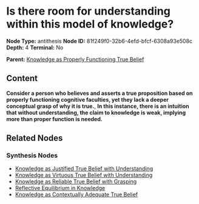 # Is there room for understanding within this model of knowledge?

**Node Type:** antithesis
**Node ID:** 81f249f0-32b6-4efd-bfcf-6308a93e508c
**Depth:** 4
**Terminal:** No

**Parent:** [Knowledge as Properly Functioning True Belief](knowledge-as-properly-functioning-true-belief-synthesis-b2994fbe-0acb-478e-bed6-74ee52c58a2d.md)

## Content

**Consider a person who believes and asserts a true proposition based on properly functioning cognitive faculties, yet they lack a deeper conceptual grasp of why it is true.**, **In this instance, there is an intuition that without understanding, the claim to knowledge is weak, implying more than proper function is needed.**

## Related Nodes

### Synthesis Nodes

- [Knowledge as Justified True Belief with Understanding](knowledge-as-justified-true-belief-with-understanding-synthesis-3854eb54-c624-4807-a47c-4196b3ba1e0f.md)
- [Knowledge as Virtuous True Belief with Understanding](knowledge-as-virtuous-true-belief-with-understanding-synthesis-14310e5e-153a-40ef-be9c-0d1280c5e8f6.md)
- [Knowledge as Reliable True Belief with Grasping](knowledge-as-reliable-true-belief-with-grasping-synthesis-c2388f9b-6940-41e8-b2b3-43486ca915e5.md)
- [Reflective Equilibrium in Knowledge](reflective-equilibrium-in-knowledge-synthesis-1acda5c3-dab9-449d-b907-76f7fb4c5f7f.md)
- [Knowledge as Contextually Adequate True Belief](knowledge-as-contextually-adequate-true-belief-synthesis-0428b80f-8924-494d-97d9-f67063213c78.md)
